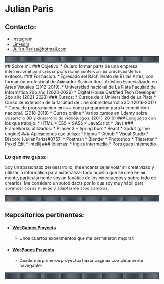 # Julian Paris

## Contacto: 
 * [Instagram](https://www.instagram.com/julian_pariss/)
 * [Linkedin](https://www.linkedin.com/in/julian-paris-1ab483218/)
 * Julian.Pariss@hotmail.com
<div>
    <img src="img/Guardaanim2.gif" alt="Guarda">
</div>
## Sobre mi:
  ### Objetivo:
  * Quiero formar parte de una empresa internacional para crecer profesionalmente con las prácticas de los exitosos. 
  ### Formacion:
  * Egresado del Bachillerato de Bellas Artes, con formación profesional de Animador Sociocultural Artistico Especializado en Artes Visuales (2012-2019).
  * Universidad nacional de La Plata Facultad de Informática 2do año (2020-2026)
  * Digital House Certified Tech Developer 2do año (2021-2023)
  ### Cursos: 
  * Cursos de la Universidad de La Plata 
    * Curso de extensión de la facultad de cine sobre desarrollo 3D. (2016-2017)
    * Curso de programacion en c++ como preparación para la compitición nacional. (2018-2019)
  * Cursos online
    * Varios cursos en Udemy sobre desarrollo 3D y desarrollo de videojuegos. (2015-2018)
  ### Lenguajes con los que trabajo:
  * HTML
  * CSS
  * SASS
  * JavaScript
  * Java
  ### FrameWorks utilizados:
  * Phaser 3
  * Spring boot
  * React 
  * Godot (game engine)
  ### Aplicaciones que utilizo:
  * Figma
  * Github 
  * Visual Studio
  * Discord (JulianPariss#0757)
  * Postman
  * Blender
  * Photoshop
  * Tilesetter 
  * Pyxel Edit
  * Intellij
  ### Idiomas: 
  * Ingles intermedio
  * Portugues intermedio
    
  ### Lo que me gusta:  
<p> Soy un apasionado del desarrollo, me encanta dejar volar mi creatividad y utilizar la informática para materializar todo aquello 
    que se crea en mi mente, particularmente soy un fanático de los videojuegos y sobre todo de crearlos. Me considero un autodidacta por lo que soy muy         hábil para aprender cosas nuevas y adaptarme a los cambios.</p>
    
<div>
    <img src="img/Guardaanim2.gif# alt="Guarda">
</div>
                                               
## Repositorios pertinentes:                                              
 
 * #### [WebGames Proyects](https://github.com/JulianPariss/WebGames)
   * Unos cuantos experimentos que me permitieron mejorar!                                             
 * #### [WebPages Proyects](https://github.com/JulianPariss/WebPages)  
   * Desde mis primeros proyectos hasta paginas completamente navegables                                             
                                                         
<div>
    <img src="img/Guardaanim2.gif# alt="Guarda">
</div>   
